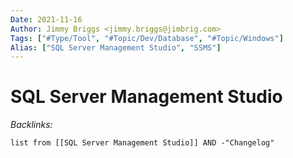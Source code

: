 ```yaml
---
Date: 2021-11-16
Author: Jimmy Briggs <jimmy.briggs@jimbrig.com>
Tags: ["#Type/Tool", "#Topic/Dev/Database", "#Topic/Windows"]
Alias: ["SQL Server Management Studio", "SSMS"]
---
```


# SQL Server Management Studio

*Backlinks:*

```dataview
list from [[SQL Server Management Studio]] AND -"Changelog"
```